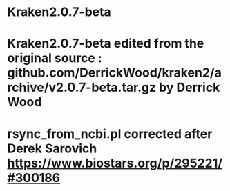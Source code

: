 # Kraken2.0.7-beta
# Kraken2.0.7-beta edited from the original source : github.com/DerrickWood/kraken2/archive/v2.0.7-beta.tar.gz by Derrick Wood
# rsync_from_ncbi.pl corrected after Derek Sarovich https://www.biostars.org/p/295221/#300186
